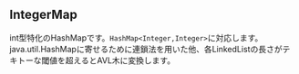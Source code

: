 ## IntegerMap
int型特化のHashMapです。`HashMap<Integer,Integer>`に対応します。  
java.util.HashMapに寄せるために連鎖法を用いた他、各LinkedListの長さがテキトーな閾値を超えるとAVL木に変換します。
